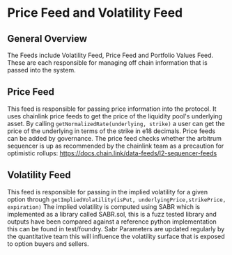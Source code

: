 # Price Feed and Volatility Feed

## General Overview

The Feeds include Volatility Feed, Price Feed and Portfolio Values Feed. These are each responsible for managing off chain information that is passed into the system.

## Price Feed

This feed is responsible for passing price information into the protocol. It uses chainlink price feeds to get the price of the liquidity pool's underlying asset. By calling ```getNormalizedRate(underlying, strike)``` a user can get the price of the underlying in terms of the strike in e18 decimals. Price feeds can be added by governance. The price feed checks whether the arbitrum sequencer is up as recommended by the chainlink team as a precaution for optimistic rollups: https://docs.chain.link/data-feeds/l2-sequencer-feeds 

## Volatility Feed

This feed is responsible for passing in the implied volatility for a given option through ```getImpliedVolatility(isPut, underlyingPrice,strikePrice, expiration)``` The implied volatility is computed using SABR which is implemented as a library called SABR.sol, this is a fuzz tested library and outputs have been compared against a reference python implementation this can be found in test/foundry. Sabr Parameters are updated regularly by the quantitative team this will influence the volatility surface that is exposed to option buyers and sellers.